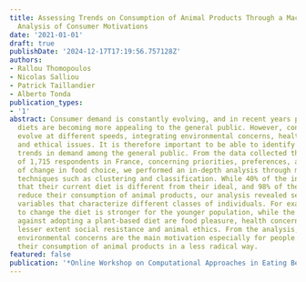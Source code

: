 ```yaml
---
title: Assessing Trends on Consumption of Animal Products Through a Machine Learning
  Analysis of Consumer Motivations
date: '2021-01-01'
draft: true
publishDate: '2024-12-17T17:19:56.757128Z'
authors:
- Rallou Thomopoulos
- Nicolas Salliou
- Patrick Taillandier
- Alberto Tonda
publication_types:
- '1'
abstract: Consumer demand is constantly evolving, and in recent years plant-based
  diets are becoming more appealing to the general public. However, consumers' preferences
  evolve at different speeds, integrating environmental concerns, health considerations,
  and ethical issues. It is therefore important to be able to identify and separate
  trends in demand among the general public. From the data collected through a survey
  of 1,715 respondents in France, concerning priorities, preferences, and drivers
  of change in food choice, we performed an in-depth analysis through machine learning
  techniques such as clustering and classification. While 40% of the interviewed reported
  that their current diet is different from their ideal, and 98% of them wished to
  reduce their consumption of animal products, our analysis revealed several salient
  variables that characterize different classes of individuals. For example, the willingness
  to change the diet is stronger for the younger population, while the main obstacles
  against adopting a plant-based diet are food pleasure, health concerns, and to a
  lesser extent social resistance and animal ethics. From the analysis, it seems that
  environmental concerns are the main motivation especially for people that reduce
  their consumption of animal products in a less radical way.
featured: false
publication: '*Online Workshop on Computational Approaches in Eating Behavior Research*'
---
```


